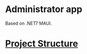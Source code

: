 # Administrator app

Based on .NET7 MAUI.

# [Project Structure](https://drive.google.com/file/d/1b0eZkiVac5w0QmsDXMP7WF66C0C5Qu5K/view?usp=sharing)
